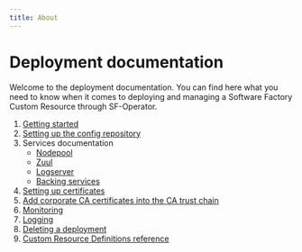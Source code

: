 ```yaml
---
title: About
---
```


# Deployment documentation

Welcome to the deployment documentation. You can find here what you need to know when it comes to deploying
and managing a Software Factory Custom Resource through SF-Operator.


1. [Getting started](./getting_started.md)
1. [Setting up the config repository](./config_repository.md)
1. Services documentation
    - [Nodepool](./nodepool.md)
    - [Zuul](./zuul.md)
    - [Logserver](./logserver.md)
    - [Backing services](./backing_services.md)
1. [Setting up certificates](./certificates.md)
1. [Add corporate CA certificates into the CA trust chain](./corporate-certificates.md)
1. [Monitoring](./monitoring.md)
1. [Logging](./logging.md)
1. [Deleting a deployment](./delete.md)
1. [Custom Resource Definitions reference](./crds.md)
